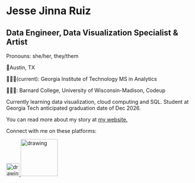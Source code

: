 <!--
**jessejinnaruiz/jessejinnaruiz** is a ✨ _special_ ✨ repository because its `README.md` (this file) appears on your GitHub profile. yaya -->

# Jesse Jinna Ruiz
## Data Engineer, Data Visualization Specialist & Artist
<p> Pronouns: she/her, they/them </p>
📍Austin, TX
<p> 👩🏽‍🎓(current): Georgia Institute of Technology MS in Analytics 
<p> 👩🏽‍🎓: Barnard College, University of Wisconsin-Madison, Codeup </p>

<p> Currently learning data visualization, cloud computing and SQL. Student at Georgia Tech anticipated graduation date of Dec 2026.</p> 
<p>You can read more about my story at <a href="https://jessejruiz.com/" >my website.</a></p>

Connect with me on these platforms:

<a href="https://jjr8888.medium.com/"><img src="https://res.cloudinary.com/importdata/image/upload/v1595012354/medium_mono_hoz0z5.png" alt="drawing" width="35"/> <a href="https://www.linkedin.com/in/jesse-jinna-ruiz/"><img src="https://res.cloudinary.com/importdata/image/upload/v1595012354/linkedin_t9qiwy.png" alt="drawing" width="100"/>  


